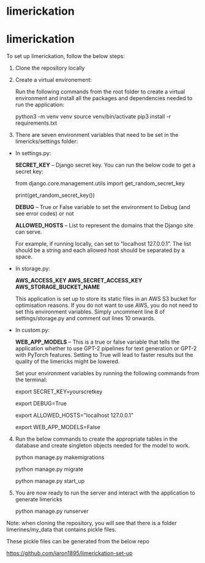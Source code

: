# limerickation
# limerickation

To set up limerickation, follow the below steps:

1. Clone the repository locally

2. Create a virtual environement:


    Run the following commands from the root folder to create a virtual environment and install all the packages and dependencies needed to run the application:

    python3 -m venv venv
    source venv/bin/activate
    pip3 install -r requirements.txt


3. There are seven environment variables that need to be set in the limericks/settings folder:

- In settings.py:

  **SECRET_KEY** – Django secret key. You can run the below code to get a secret key:
  
  from django.core.management.utils import get_random_secret_key
  
  print(get_random_secret_key())

  **DEBUG** – True or False variable to set the environment to Debug (and see error codes) or not
  
  **ALLOWED_HOSTS** – List to represent the domains that the Django site can serve. 
  
  For example, if running locally, can set to “localhost 127.0.0.1”. 
  The list should be a string and each allowed host should be separated by a space.

- In storage.py:

  **AWS_ACCESS_KEY**
  **AWS_SECRET_ACCESS_KEY**
  **AWS_STORAGE_BUCKET_NAME**
  
  This application is set up to store its static files in an AWS S3 bucket for optimisation reasons. 
  If you do not want to use AWS, you do not need to set this environment variables. 
  Simply uncomment line 8 of settings/storage.py and comment out lines 10 onwards.


- In custom.py:

  **WEB_APP_MODELS** – This is a true or false variable that tells the application whether to use GPT-2 pipelines for text generation or GPT-2 with PyTorch features. 
  Setting to True will lead to faster results but the quality of the limericks might be lowered.

  Set your environment variables by running the following commands from the terminal:

  export SECRET_KEY=yourscretkey
  
  export DEBUG=True
  
  export ALLOWED_HOSTS="localhost 127.0.0.1"
  
  export WEB_APP_MODELS=False

4. Run the below commands to create the appropriate tables in the database and create singleton objects needed for the model to work.

    python manage.py makemigrations

    python manage.py migrate

    python manage.py start_up

5. You are now ready to run the server and interact with the application to generate limericks

    python manage.py runserver
    

Note: when cloning the repository, you will see that there is a folder limerines/my_data that contains pickle files. 

These pickle files can be generated from the below repo

https://github.com/iaron1895/limerickation-set-up
  
